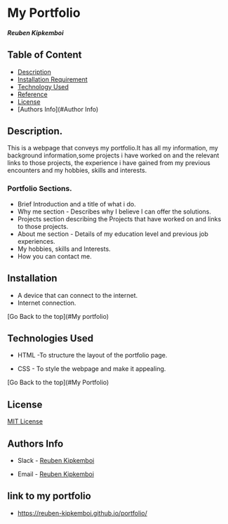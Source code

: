# My Portfolio

##### Reuben Kipkemboi 

## Table of Content

+ [Description](#Description)
+ [Installation Requirement](#Installation)
+ [Technology Used](#technologies-used)
+ [Reference](#reference)
+ [License](#license)
+ [Authors Info](#Author Info)

## Description.
<p>This is a webpage that conveys my portfolio.It has  all my information, my background information,some projects i have worked on and the relevant links to those projects, the experience i have gained from my previous encounters and my hobbies, skills and interests.</p>

### Portfolio Sections. 

- Brief Introduction and a title of what i do.
- Why me section - Describes why I believe I can offer the solutions.
- Projects section describing the Projects that have worked on and links to those projects.
- About me section - Details of my education level and previous job experiences.
- My hobbies, skills and Interests.
- How you can contact me.

## Installation
+ A device that can connect to the internet.
+ Internet connection.

[Go Back to the top](#My portfolio)

## Technologies Used

* HTML -To structure the layout of the portfolio page. 

* CSS - To style the webpage and make it appealing.

[Go Back to the top](#My Portfolio)

## License
[MIT License](LICENSE)

## Authors Info
* Slack - [Reuben Kipkemboi]()

* Email - [Reuben Kipkemboi](https://gmail.com)

## link to my portfolio
* https://reuben-kipkemboi.github.io/portfolio/



